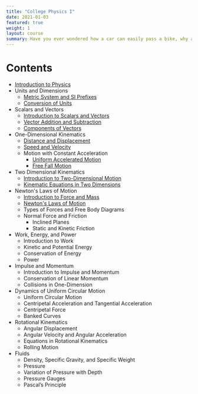 ```yaml
---
title: "College Physics I"
date: 2021-01-03
featured: true
weight: 1
layout: course
summary: Have you ever wondered how a car can easily pass a bike, why a rainbow appears after a rainstorm, how electricity is made, or why oil floats when mixed with water? Humans, by nature, are inquisitive creatures. 
---
```



# Contents
- [Introduction to Physics](../physics/1.1-introduction-to-physics)
- Units and Dimensions
	- [Metric System and SI Prefixes](../physics/1.2-metric-system-and-SI-prefixes)
	- [Conversion of Units](../physics/1.3-conversion-of-units)
- Scalars and Vectors
    - [Introduction to Scalars and Vectors](../physics/2.1-introduction-to-scalars-and-vectors)
	- [Vector Addition and Subtraction](../physics/2.2-vector-addition-and-subtraction)
	- [Components of Vectors](../physics/2.3-components-of-vectors)
- One-Dimensional Kinematics
	- [Distance and Displacement](../physics/3.1-distance-and-displacement)
	- [Speed and Velocity](../physics/3.2-speed-and-velocity)
	- Motion with Constant Acceleration
		- [Uniform Accelerated Motion](../physics/3.3-uniform-accelerated-motion)
		- [Free Fall Motion](../physics/3.4-free-fall-motion)
- Two Dimensional Kinematics
	- [Introduction to Two-Dimensional Motion](../physics/4.1-introduction-of-two-dimensional-motion)
	- [Kinematic Equations in Two Dimensions](../physics/4.2-kinematic-equations-in-two-dimensions)
	<!-- - Projectile Motion -->
- Newton's Laws of Motion
	- [Introduction to Force and Mass](../physics/5.1-introduction-to-force-and-mass)
	- [Newton's Laws of Motion](../physics/5.2-newtons-laws-of-motion)
	- Types of Forces and Free Body Diagrams
	- Normal Force and Friction
		- Inclined Planes
		- Static and Kinetic Friction
- Work, Energy, and Power
  - Introduction to Work
  - Kinetic and Potential Energy
  - Conservation of Energy
  - Power
- Impulse and Momentum
  - Introduction to Impulse and Momentum
  - Conservation of Linear Momentum
  - Collisions in One-Dimension
- Dynamics of Uniform Circular Motion
  - Uniform Circular Motion
  - Centripetal Acceleration and Tangential Acceleration
  - Centripetal Force
  - Banked Curves
- Rotational Kinematics
  - Angular Displacement
  - Angular Velocity and Angular Acceleration
  - Equations in Rotational Kinematics
  - Rolling Motion
- Fluids
  - Density, Specific Gravity, and Specific Weight
  - Pressure
  - Variation of Pressure with Depth
  - Pressure Gauges
  - Pascal’s Principle

